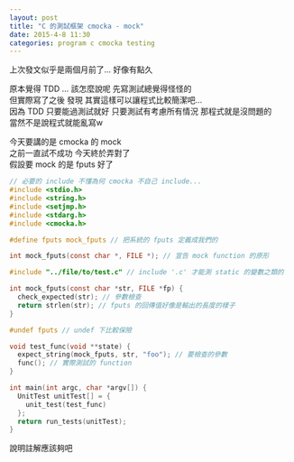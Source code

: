 ```yaml
---
layout: post
title: "C 的測試框架 cmocka - mock"
date: 2015-4-8 11:30
categories: program c cmocka testing
---
```


上次發文似乎是兩個月前了… 好像有點久

原本覺得 TDD … 該怎麼說呢 先寫測試總覺得怪怪的  
但實際寫了之後 發現 其實這樣可以讓程式比較簡潔吧…  
因為 TDD 只要能過測試就好 只要測試有考慮所有情況 那程式就是沒問題的  
當然不是說程式就能亂寫w

今天要講的是 cmocka 的 mock  
之前一直試不成功 今天終於弄對了  
假設要 mock 的是 fputs 好了  

```c
// 必要的 include 不懂為何 cmocka 不自己 include...
#include <stdio.h>
#include <string.h>
#include <setjmp.h>
#include <stdarg.h>
#include <cmocka.h>

#define fputs mock_fputs // 把系統的 fputs 定義成我們的

int mock_fputs(const char *, FILE *); // 宣告 mock function 的原形

#include "../file/to/test.c" // include '.c' 才能測 static 的變數之類的

int mock_fputs(const char *str, FILE *fp) {
  check_expected(str); // 參數檢查
  return strlen(str); // fputs 的回傳值好像是輸出的長度的樣子
}

#undef fputs // undef 下比較保險

void test_func(void **state) {
  expect_string(mock_fputs, str, "foo"); // 要檢查的參數
  func(); // 實際測試的 function
}

int main(int argc, char *argv[]) {
  UnitTest unitTest[] = {
    unit_test(test_func)
  };
  return run_tests(unitTest);
}
```

說明註解應該夠吧
